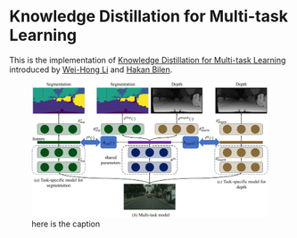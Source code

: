 # Knowledge Distillation for Multi-task Learning
This is the implementation of [Knowledge Distillation for Multi-task Learning](https://arxiv.org/pdf/2007.06889.pdf) introduced by [Wei-Hong Li](https://weihonglee.github.io) and [Hakan Bilen](http://homepages.inf.ed.ac.uk/hbilen/index.html).

<!-- ![image1](./figure/0001.jpg) -->
<figure class="image">
  <img src="./figure/0001.jpg">
  <figcaption>here is the caption</figcaption>
</figure>